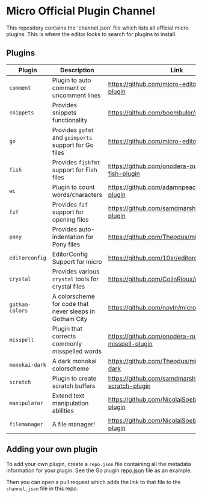 # Micro Official Plugin Channel

This repository contains the 'channel.json' file which lists all official micro plugins. This is where the editor looks to search for plugins to install.

## Plugins

| Plugin          | Description                                             | Link                                                    |
| --------------- | ------------------------------------------------------- | ------------------------------------------------------- |
| `comment`       | Plugin to auto comment or uncomment lines               | https://github.com/micro-editor/comment-plugin          |
| `snippets`      | Provides snippets functionality                         | https://github.com/boombuler/microsnippets              |
| `go`            | Provides `gofmt` and `goimports` support for Go files   | https://github.com/micro-editor/go-plugin               |
| `fish`          | Provides `fishfmt` support for Fish files               | https://github.com/onodera-punpun/micro-fish-plugin     |
| `wc`            | Plugin to count words/characters                        | https://github.com/adamnpeace/micro-wc-plugin           |
| `fzf`           | Provides `fzf` support for opening files                | https://github.com/samdmarshall/micro-fzf-plugin        |
| `pony`          | Provides auto-indentation for Pony files                | https://github.com/Theodus/micro-pony-plugin            |
| `editorconfig`  | EditorConfig Support for micro                          | https://github.com/10sr/editorconfig-micro              |
| `crystal`       | Provides various `crystal` tools for crystal files      | https://github.com/ColinRioux/micro-crystal             |
| `gotham-colors` | A colorscheme for code that never sleeps in Gotham City | https://github.com/novln/micro-gotham-colors            |
| `misspell`      | Plugin that corrects commonly misspelled words          | https://github.com/onodera-punpun/micro-misspell-plugin |
| `monokai-dark`  | A dark monokai colorscheme                              | https://github.com/Theodus/micro-monokai-dark           |
| `scratch`       | Plugin to create scratch buffers                        | https://github.com/samdmarshall/micro-scratch-plugin    |
| `manipulator`   | Extend text manipulation abilities                      | https://github.com/NicolaiSoeborg/manipulator-plugin    |
| `filemanager`   | A file manager!                                         | https://github.com/NicolaiSoeborg/filemanager-plugin    |


## Adding your own plugin

To add your own plugin, create a `repo.json` file containing all the metadata information for your plugin. See the Go plugin [repo.json](https://github.com/micro-editor/go-plugin/blob/master/repo.json) file as an example.

Then you can open a pull request which adds the link to that file to the `channel.json` file in this repo.

